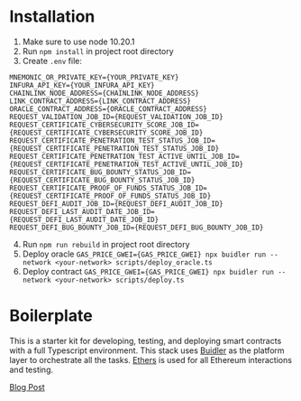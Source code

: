 #  Installation
1. Make sure to use node 10.20.1
2. Run `npm install` in project root directory
3. Create `.env` file:
```
MNEMONIC_OR_PRIVATE_KEY={YOUR_PRIVATE_KEY}
INFURA_API_KEY={YOUR_INFURA_API_KEY}
CHAINLINK_NODE_ADDRESS={CHAINLINK_NODE_ADDRESS}
LINK_CONTRACT_ADDRESS={LINK_CONTRACT_ADDRESS}
ORACLE_CONTRACT_ADDRESS={ORACLE_CONTRACT_ADDRESS}
REQUEST_VALIDATION_JOB_ID={REQUEST_VALIDATION_JOB_ID}
REQUEST_CERTIFICATE_CYBERSECURITY_SCORE_JOB_ID={REQUEST_CERTIFICATE_CYBERSECURITY_SCORE_JOB_ID}
REQUEST_CERTIFICATE_PENETRATION_TEST_STATUS_JOB_ID={REQUEST_CERTIFICATE_PENETRATION_TEST_STATUS_JOB_ID}
REQUEST_CERTIFICATE_PENETRATION_TEST_ACTIVE_UNTIL_JOB_ID={REQUEST_CERTIFICATE_PENETRATION_TEST_ACTIVE_UNTIL_JOB_ID}
REQUEST_CERTIFICATE_BUG_BOUNTY_STATUS_JOB_ID={REQUEST_CERTIFICATE_BUG_BOUNTY_STATUS_JOB_ID}
REQUEST_CERTIFICATE_PROOF_OF_FUNDS_STATUS_JOB_ID={REQUEST_CERTIFICATE_PROOF_OF_FUNDS_STATUS_JOB_ID}
REQUEST_DEFI_AUDIT_JOB_ID={REQUEST_DEFI_AUDIT_JOB_ID}
REQUEST_DEFI_LAST_AUDIT_DATE_JOB_ID={REQUEST_DEFI_LAST_AUDIT_DATE_JOB_ID}
REQUEST_DEFI_BUG_BOUNTY_JOB_ID={REQUEST_DEFI_BUG_BOUNTY_JOB_ID}
```
4. Run `npm run rebuild` in project root directory
5. Deploy oracle `GAS_PRICE_GWEI={GAS_PRICE_GWEI} npx buidler run --network <your-network> scripts/deploy_oracle.ts`
6. Deploy contract `GAS_PRICE_GWEI={GAS_PRICE_GWEI} npx buidler run --network <your-network> scripts/deploy.ts`

#  Boilerplate

This is a starter kit for developing, testing, and deploying smart contracts with a full Typescript environment. This stack uses [Buidler](https://buidler.dev) as the platform layer to orchestrate all the tasks. [Ethers](https://docs.ethers.io/ethers.js/html/index.html) is used for all Ethereum interactions and testing.

[Blog Post](https://medium.com/@rahulsethuram/the-new-solidity-dev-stack-buidler-ethers-waffle-typescript-tutorial-f07917de48ae)

